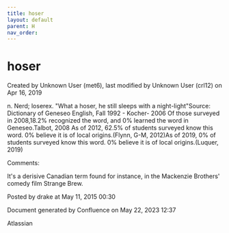 ```yaml
---
title: hoser
layout: default
parent: H
nav_order:
---
```


# hoser

Created by  Unknown User (met6), last modified by  Unknown User (crl12) on Apr 16, 2019

n. Nerd; loserex. &quot;What a hoser, he still sleeps with a night-light&quot;Source: Dictionary of Geneseo English, Fall 1992 - Kocher- 2006 Of those surveyed in 2008,18.2% recognized the word, and 0% learned the word in Geneseo.Talbot, 2008 As of 2012, 62.5% of students surveyed know this word. 0% believe it is of local origins.(Flynn, G-M, 2012)As of 2019, 0% of students surveyed know this word. 0% believe it is of local origins.(Luquer, 2019)

Comments:

It's a derisive Canadian term found for instance, in the Mackenzie Brothers' comedy film Strange Brew. 

Posted by drake at May 11, 2015 00:30

Document generated by Confluence on May 22, 2023 12:37

Atlassian
